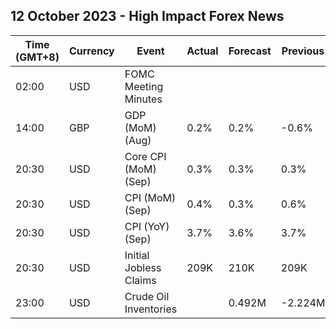 ## 12 October 2023 - High Impact Forex News

| Time (GMT+8) | Currency | Event | Actual | Forecast | Previous |
|------|----------|-------|--------|----------|----------|
| 02:00 | USD | FOMC Meeting Minutes |  |  |  |
| 14:00 | GBP | GDP (MoM) (Aug) | 0.2% | 0.2% | -0.6% |
| 20:30 | USD | Core CPI (MoM) (Sep) | 0.3% | 0.3% | 0.3% |
| 20:30 | USD | CPI (MoM) (Sep) | 0.4% | 0.3% | 0.6% |
| 20:30 | USD | CPI (YoY) (Sep) | 3.7% | 3.6% | 3.7% |
| 20:30 | USD | Initial Jobless Claims | 209K | 210K | 209K |
| 23:00 | USD | Crude Oil Inventories |  | 0.492M | -2.224M |
